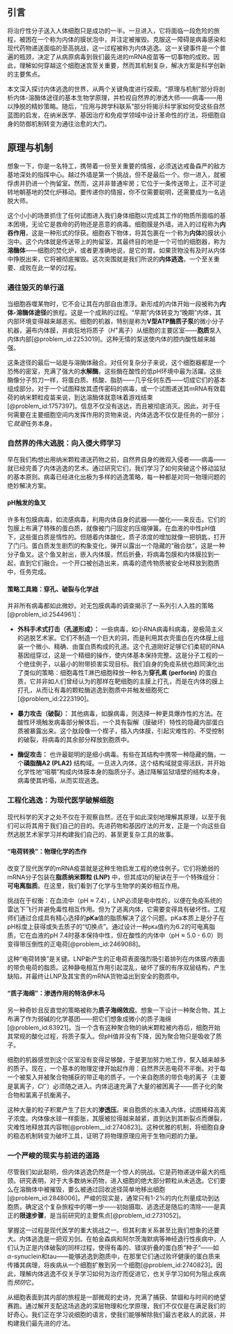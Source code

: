 ## 引言
将治疗性分子送入人体细胞只是成功的一半。一旦进入，它将面临一段危险的旅程，被困在一个称为内体的膜状泡中，并注定被摧毁。克服这一障碍是病毒感染和现代药物递送面临的至高挑战，这一过程被称为内体逃逸。这一关键事件是一个普遍的瓶颈，决定了从病原病毒到我们最先进的mRNA疫苗等一切事物的成败。因此，理解如何穿越这个细胞迷宫至关重要，然而其机制复杂，解决方案是科学创新的主要焦点。

本文深入探讨内体逃逸的世界，从两个关键角度进行探索。“原理与机制”部分将剖析内体-溶酶体途径的基本生物学原理，并检视自然界的渗透大师——病毒——用以挣脱的精妙策略。随后，“应用与跨学科联系”部分将揭示科学家如何受这些自然蓝图的启发，在纳米医学、基因治疗和免疫学领域中设计革命性的疗法，将细胞自身的防御机制转变为通往治愈的大门。

## 原理与机制

想象一下，你是一名特工，携带着一份至关重要的情报，必须送达戒备森严的敌方基地深处的指挥中心。越过外墙是第一个挑战，但不是最后一个。你一进入，就被俘虏并扔进一个拘留室。然而，这并非普通牢房；它位于一条传送带上，正不可逆转地朝基地的焚化炉移动。要传递你的情报，你不仅需要聪明，还需要成为一名逃脱大师。

这个小小的场景抓住了任何试图进入我们身体细胞以完成其工作的物质所面临的基本困境，无论它是救命的药物还是恶意的病毒。细胞膜是外墙，进入的过程称为**内吞作用**，这是一种形式的俘获。细胞吞下物体，将其包裹在一个称为**内体**的膜状小泡中。这个内体就是传送带上的拘留室，其最终目的地是一个可怕的细胞器，称为**溶酶体**——细胞的焚化炉，或者更准确地说，是它的胃。如果货物没有及时从内体中挣脱出来，它将被彻底摧毁。这次突围就是我们所说的**内体逃逸**，一个至关重要、成败在此一举的过程。

### 通往毁灭的单行道

当细胞吞噬某物时，它不会让其在内部自由漂浮。新形成的内体开始一段被称为**内体-溶酶体途径**的旅程。这是一个成熟的过程。“早期”内体转变为“晚期”内体，其内部环境变得越来越恶劣。细胞的机器，特别是称为**V型ATP酶质子泵**的微小分子机器，遍布内体膜，并疯狂地将质子（$H^+$离子）从细胞的主要区室——**胞质**泵入内体内部[@problem_id:2253019]。这种无情的泵送使内体的腔内酸性越来越强。

这条途径的最后一站是与溶酶体融合。对任何复杂分子来说，这个细胞器都是一个恐怖的密室，充满了强大的**水解酶**，这些酶在酸性的低pH环境中最为活躍。这些酶像分子剪刀一样，将蛋白质、核酸、脂肪——几乎任何东西——切成它们的基本组成部分。对于一个试图释放其遗传密码的病毒，或一个试图递送其mRNA有效载荷的纳米颗粒疫苗来说，到达溶酶体就意味着游戏结束[@problem_id:1757397]。信息不仅没有送达，而且被彻底消灭。因此，对于任何需要在主要细胞空间内发挥作用的货物来说，内体逃逸不仅仅是任务的一部分；它*就是*任务本身。

### 自然界的伟大逃脱：向入侵大师学习

早在我们构想出用纳米颗粒递送药物之前，自然界自身的微观入侵者——病毒——就已经完善了内体逃逸的艺术。通过研究它们，我们学习了如何突破这个移动监狱的基本原则。病毒已经进化出极为多样的逃逸策略，每一种都是对同一物理问题的绝妙解决方案。

#### pH触发的鱼叉

许多有包膜病毒，如流感病毒，利用内体自身的武器——酸化——来反击。它们的包膜上布满了特殊的蛋白质，就像被门闩固定的压缩弹簧。在血液的中性pH值下，这些蛋白质是惰性的。但随着内体酸化，质子浓度的增加就像一把钥匙，打开了门闩。蛋白质发生剧烈的构象变化，弹开以露出一个隐藏的“融合肽”，这是一种分子鱼叉。这个鱼叉射出，嵌入内体膜，然后折叠，将病毒包膜和内体膜拉到一起，直到它们融合。一个开口被创造出来，病毒的遗传物质被安全地释放到胞质中，任务完成。

#### 策略工具箱：穿孔、破裂与化学战

并非所有病毒都如此微妙。对无包膜病毒的调查揭示了一系列引人入胜的策略[@problem_id:2544961]：

*   **外科手术式打击（孔道形成）：** 一些病毒，如小RNA病毒科病毒，是极简主义的逃脱艺术家。它们不制造一个巨大的洞，而是利用其衣壳蛋白在内体膜上组装一个微小、精确、由蛋白质构成的孔道。这个孔道刚好足够它们柔韧的RNA基因组穿过，这是一个精细的操作，使内体基本保持完整。这是分子工程的一个绝佳例子，以最小的附带损害实现目标。我们自身的免疫系统也趋同演化出了类似的策略：细胞毒性T淋巴细胞释放一种名为**穿孔素 (perforin)** 的蛋白质，它并非如人们曾经认为的那样在靶细胞的主膜上打孔，而是在内体的膜上打孔，从而让有毒的颗粒酶逃逸到胞质中并触发细胞死亡[@problem_id:2223190]。

*   **暴力攻击（破裂）：** 其他病毒，如腺病毒，则选择一种更具爆炸性的方法。在酸性环境触发病毒部分解体后，一个具有裂解（膜破坏）特性的隐藏内部蛋白质被暴露出来。这个肽段像一个楔子，插入内体膜，引起灾难性的、不受控制的破裂，将病毒的其余部分释放到胞质中。

*   **酶促攻击：** 也许最聪明的是细小病毒。有些在其结构中携带一种隐藏的酶，一个**磷脂酶A2 (PLA2)** 结构域。一旦进入内体，这个结构域就变得活跃，并开始化学性地“咀嚼”构成内体膜本身的脂质分子。通过降解监狱墙壁的结构本身，病毒使其坍塌，从而实现逃逸。

### 工程化逃逸：为现代医学破解细胞

现代科学的天才之处不仅在于观察自然，还在于如此深刻地理解其原理，以至于我们可以将其用于我们自己的目的。先进药物和基因疗法的开发，正是一个向这些自然逃脱艺术家学习并构建我们自己的、甚至更复杂工具的故事。

#### “电荷转换”：物理化学的杰作

改变了现代医学的mRNA疫苗就是这种生物启发工程的绝佳例子。它们将脆弱的mRNA分子包装在**脂质纳米颗粒 (LNP)** 中，但其成功的秘诀在于一个特殊组分：**可电离脂质**。在这里，我们看到了化学与生物学的美妙相互作用。

挑战在于权衡：在血流中（pH ≈ 7.4），LNP必须是电中性的，以便在免疫系统的雷达下飞行并避免毒性相互作用。但为了逃离内体，它需要变得具有破坏性。工程师们通过合成具有精心选择的**pKa**值的脂质解决了这个问题。pKa本质上是分子在pH标度上获得或失去质子的“切换点”。通过设计一种`pKa`值约为6.2的可电离脂质，它在血液的pH 7.4时基本保持中性，但在酸性的内体中（pH ≈ 5.0 - 6.0）则变得带压倒性的正电荷[@problem_id:2469088]。

这种“电荷转换”是关键。LNP新产生的正电荷表面强烈吸引着排列在内体膜*内*表面的带负电荷的脂质。这种静电相互作用引起混乱，破坏了膜的有序双层结构，产生缺陷，并最终让LNP及其宝贵的mRNA货物溢出到安全的胞质中。

#### “质子海绵”：渗透作用的特洛伊木马

另一种奇妙且反直觉的策略被称为**质子海绵效应**。想象一下设计一种聚合物，其上布满了作为弱碱的化学基团——把它们想象成微小的质子海绵[@problem_id:83921]。当一个含有这种聚合物的纳米颗粒被内吞后，细胞开始其常规的酸化过程，将质子泵入。但pH值并没有下降，因为聚合物只是吸收了质子。

细胞的机器感觉到这个区室没有变得足够酸，于是更加努力地工作，泵入越来越多的质子。现在，一个基本的物理定律开始起作用：自然界厌恶电荷不平衡。对于每一个被泵入并被聚合物捕获的带正电的质子，一个来自胞质的带负电的离子（主要是氯离子，$Cl^−$）必须随之进入。内体迅速充满了大量的被困离子——质子化的聚合物和氯离子抗衡离子。

这种大量的粒子积累产生了巨大的**渗透压**。来自胞质的水涌入内体，试图稀释高离子浓度。内体像水球一样膨胀，其膜被拉得越来越紧，直到达到其断裂点而爆裂，灾难性地释放其内容物[@problem__id:2740823]。这种优雅的机制，将细胞自身的稳态机制转变为破坏工具，证明了将物理原理应用于生物问题的力量。

### 一个严峻的现实与前进的道路

尽管我们如此聪明，但内体逃逸仍然是一个惊人的挑战。它是药物递送中最大的瓶颈。研究表明，对于大多数纳米药物，进入细胞的绝大部分颗粒从未逃逸。它们要么在溶酶体中被摧毁，要么被通过回收途径简单地移出细胞[@problem_id:2848006]。严峻的现实是，通常只有1-2%的内化剂量成功到达胞质。确定这个复杂旅程中的哪一步——初始摄取、逃逸还是随后的清除——是真正的**限速步骤**，是当前研究的主要焦点[@problem_id:2731052]。

掌握这一过程是现代医学的重大挑战之一。但其利害关系甚至比我们想象的还要大。内体逃逸是一把双刃剑。在帕金森病和阿尔茨海默病等神经退行性疾病中，人们认为正是内体破裂的同样过程，使得有毒的、错误折叠的蛋白质“种子”——如$\alpha$-synuclein和tau——能够逃逸到胞质中，在那里它们通过败坏健康的蛋白质来传播其病理，将疾病从一个细胞扩散到另一个细胞[@problem_id:2740823]。因此，理解内体逃逸不仅关乎学习如何为治疗而促进它，也关乎学习如何为阻止疾病而*预防*它。

从细胞表面到其内部的旅程是一部微观的史诗，充满了捕获、禁锢和与时间的绝望赛跑。通过解开支配这场逃逸的深层物理和化学原理，我们不仅仅是在满足我们的好奇心。我们正在学习说细胞的语言，使我们能够解除我们最古老敌人的武装，并构建我们最先进的疗法。

